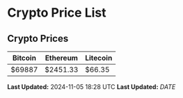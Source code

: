 # Crypto Price List

## Crypto Prices
| Bitcoin | Ethereum | Litecoin |
| ------- | -------- | -------- |
| $69887 | $2451.33 | $66.35 |
**Last Updated:** 2024-11-05 18:28 UTC
**Last Updated:** $DATE$
